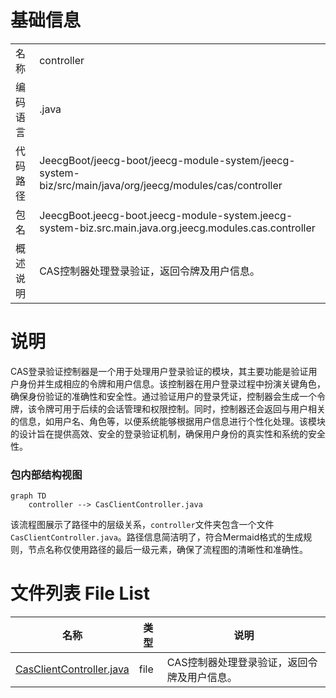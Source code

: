 # 基础信息

|      |      |
|------|------|
| 名称 | controller |
| 编码语言 | .java |
| 代码路径 | JeecgBoot/jeecg-boot/jeecg-module-system/jeecg-system-biz/src/main/java/org/jeecg/modules/cas/controller |
| 包名 | JeecgBoot.jeecg-boot.jeecg-module-system.jeecg-system-biz.src.main.java.org.jeecg.modules.cas.controller |
| 概述说明 | CAS控制器处理登录验证，返回令牌及用户信息。 |

# 说明

CAS登录验证控制器是一个用于处理用户登录验证的模块，其主要功能是验证用户身份并生成相应的令牌和用户信息。该控制器在用户登录过程中扮演关键角色，确保身份验证的准确性和安全性。通过验证用户的登录凭证，控制器会生成一个令牌，该令牌可用于后续的会话管理和权限控制。同时，控制器还会返回与用户相关的信息，如用户名、角色等，以便系统能够根据用户信息进行个性化处理。该模块的设计旨在提供高效、安全的登录验证机制，确保用户身份的真实性和系统的安全性。


### 包内部结构视图

```mermaid
graph TD
    controller --> CasClientController.java
```

该流程图展示了路径中的层级关系，`controller`文件夹包含一个文件`CasClientController.java`。路径信息简洁明了，符合Mermaid格式的生成规则，节点名称仅使用路径的最后一级元素，确保了流程图的清晰性和准确性。

# 文件列表 File List

| 名称   | 类型  | 说明 |
|-------|------|-------------|
| [CasClientController.java](CasClientController.md) | file | CAS控制器处理登录验证，返回令牌及用户信息。 |


